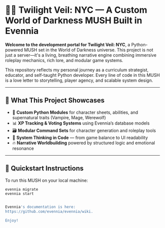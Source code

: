 # 🧛‍♂️ Twilight Veil: NYC — A Custom World of Darkness MUSH Built in Evennia

**Welcome to the development portal for Twilight Veil: NYC**, a Python-powered MUSH set in the World of Darkness universe. This project is not just a server—it's a living, breathing narrative engine combining immersive roleplay mechanics, rich lore, and modular game systems.

This repository reflects my personal journey as a curriculum strategist, educator, and self-taught Python developer. Every line of code in this MUSH is a love letter to storytelling, player agency, and scalable system design.

---

## 🌌 What This Project Showcases

- 🔧 **Custom Python Modules** for character sheets, abilities, and supernatural traits (Vampire, Mage, Werewolf)
- 📊 **XP Tracking & Voting Systems** using Evennia’s database models
- 🗃️ **Modular Command Sets** for character generation and roleplay tools
- 🧠 **System Thinking in Code** — from game balance to UI readability
- 🔥 **Narrative Worldbuilding** powered by structured logic and emotional resonance

---

## 🚀 Quickstart Instructions

To run this MUSH on your local machine:

```bash
evennia migrate
evennia start


Evennia's documentation is here:
https://github.com/evennia/evennia/wiki.

Enjoy!
